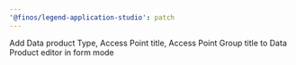 ```yaml
---
'@finos/legend-application-studio': patch
---
```


Add Data product Type, Access Point title, Access Point Group title to Data Product editor in form mode
